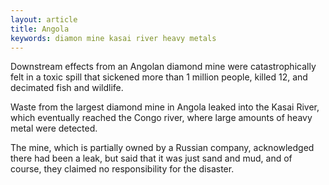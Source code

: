```yaml
---
layout: article
title: Angola
keywords: diamon mine kasai river heavy metals
---
```


Downstream effects from an Angolan diamond mine were catastrophically felt in a toxic spill that sickened more than 1 million people, killed 12, and decimated fish and wildlife.

Waste from the largest diamond mine in Angola leaked into the Kasai River, which eventually reached the Congo river, where large amounts of heavy metal were detected.

The mine, which is partially owned by a Russian company, acknowledged there had been a leak, but said that it was just sand and mud, and of course, they claimed no responsibility for the disaster.
